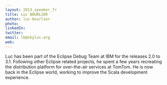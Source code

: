 ```yaml
---
layout: 2013_speaker_fr
title: Luc BOURLIER
author: luc-bourlier
photo:
linkedIn:
twitter:
email: lb@skyluc.org
web:
---
```


Luc has been part of the Eclipse Debug Team at IBM for the releases 2.0 to 3.1. Following other Eclipse related projects, he spent a few years recreating the distribution platform for over-the-air services at TomTom. He is now back in the Eclipse world, working to improve the Scala development experience.